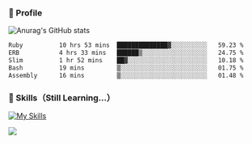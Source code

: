 ### 👀 Profile

![Anurag's GitHub stats](https://github-readme-stats.vercel.app/api?username=haganenoubik&show_icons=true&theme=github_dark)

<!--START_SECTION:waka-->

```txt
Ruby          10 hrs 53 mins  ██████████████▓░░░░░░░░░░   59.23 %
ERB           4 hrs 33 mins   ██████▒░░░░░░░░░░░░░░░░░░   24.75 %
Slim          1 hr 52 mins    ██▓░░░░░░░░░░░░░░░░░░░░░░   10.18 %
Bash          19 mins         ▒░░░░░░░░░░░░░░░░░░░░░░░░   01.75 %
Assembly      16 mins         ▒░░░░░░░░░░░░░░░░░░░░░░░░   01.48 %
```

<!--END_SECTION:waka-->

### 🚀 Skills（Still Learning...）
[![My Skills](https://skillicons.dev/icons?i=html,css,js,ruby,rails,git,github,neovim)](https://skillicons.dev)

![](https://komarev.com/ghpvc/?username=haganenoubik&style=flat-square&color=blue)

<!--
**haganenoubik/haganenoubik** is a ✨ _special_ ✨ repository because its `README.md` (this file) appears on your GitHub profile.

Here are some ideas to get you started:

- 🔭 I’m currently working on ...
- 🌱 I’m currently learning ...
- 👯 I’m looking to collaborate on ...
- 🤔 I’m looking for help with ...
- 💬 Ask me about ...
- 📫 How to reach me: ...
- 😄 Pronouns: ...
- ⚡ Fun fact: ...
-->
